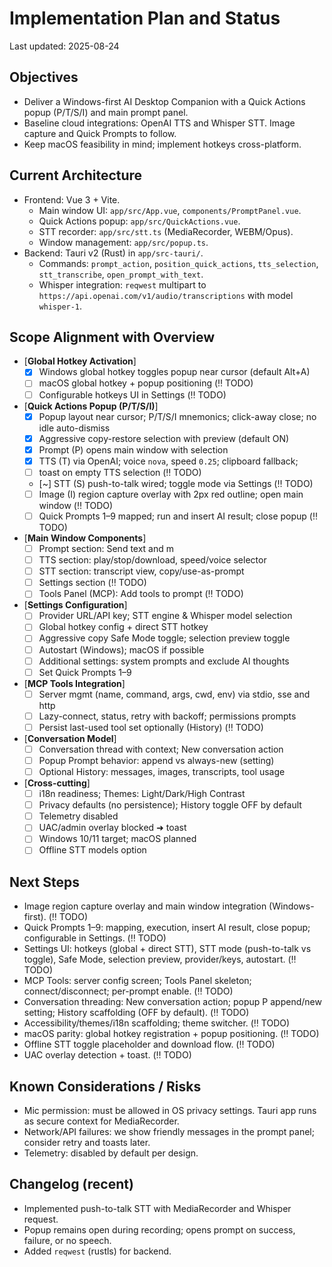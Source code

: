 # Implementation Plan and Status

Last updated: 2025-08-24

## Objectives
- Deliver a Windows-first AI Desktop Companion with a Quick Actions popup (P/T/S/I) and main prompt panel.
- Baseline cloud integrations: OpenAI TTS and Whisper STT. Image capture and Quick Prompts to follow.
- Keep macOS feasibility in mind; implement hotkeys cross-platform.
## Current Architecture
- Frontend: Vue 3 + Vite.
  - Main window UI: `app/src/App.vue`, `components/PromptPanel.vue`.
  - Quick Actions popup: `app/src/QuickActions.vue`.
  - STT recorder: `app/src/stt.ts` (MediaRecorder, WEBM/Opus).
  - Window management: `app/src/popup.ts`.
- Backend: Tauri v2 (Rust) in `app/src-tauri/`.
  - Commands: `prompt_action`, `position_quick_actions`, `tts_selection`, `stt_transcribe`, `open_prompt_with_text`.
  - Whisper integration: `reqwest` multipart to `https://api.openai.com/v1/audio/transcriptions` with model `whisper-1`.

## Scope Alignment with Overview

- [__Global Hotkey Activation__]
  - [x] Windows global hotkey toggles popup near cursor (default Alt+A)
  - [ ] macOS global hotkey + popup positioning (‼️ TODO)
  - [ ] Configurable hotkeys UI in Settings (‼️ TODO)

- [__Quick Actions Popup (P/T/S/I)__]
  - [x] Popup layout near cursor; P/T/S/I mnemonics; click-away close; no idle auto-dismiss
  - [x] Aggressive copy-restore selection with preview (default ON)
  - [x] Prompt (P) opens main window with selection
  - [x] TTS (T) via OpenAI; voice `nova`, speed `0.25`; clipboard fallback; 
  - [ ] toast on empty TTS selection (‼️ TODO)
  - [~] STT (S) push-to-talk wired; toggle mode via Settings (‼️ TODO)
  - [ ] Image (I) region capture overlay with 2px red outline; open main window (‼️ TODO)
  - [ ] Quick Prompts 1–9 mapped; run and insert AI result; close popup (‼️ TODO)

- [__Main Window Components__]
  - [ ] Prompt section: Send text and m
  - [ ] TTS section: play/stop/download, speed/voice selector
  - [ ] STT section: transcript view, copy/use-as-prompt
  - [ ] Settings section (‼️ TODO)
  - [ ] Tools Panel (MCP): Add tools to prompt (‼️ TODO)

- [__Settings Configuration__]
  - [ ] Provider URL/API key; STT engine & Whisper model selection
  - [ ] Global hotkey config + direct STT hotkey
  - [ ] Aggressive copy Safe Mode toggle; selection preview toggle
  - [ ] Autostart (Windows); macOS if possible
  - [ ] Additional settings: system prompts and exclude AI thoughts
  - [ ] Set Quick Prompts 1–9

- [__MCP Tools Integration__]
  - [ ] Server mgmt (name, command, args, cwd, env) via stdio, sse and http
  - [ ] Lazy-connect, status, retry with backoff; permissions prompts
  - [ ] Persist last-used tool set optionally (History) (‼️ TODO)

- [__Conversation Model__]
  - [ ] Conversation thread with context; New conversation action
  - [ ] Popup Prompt behavior: append vs always-new (setting)
  - [ ] Optional History: messages, images, transcripts, tool usage

- [__Cross-cutting__]
  - [ ] i18n readiness; Themes: Light/Dark/High Contrast
  - [ ] Privacy defaults (no persistence); History toggle OFF by default
  - [ ] Telemetry disabled
  - [ ] UAC/admin overlay blocked ➜ toast
  - [ ] Windows 10/11 target; macOS planned
  - [ ] Offline STT models option

## Next Steps
 - Image region capture overlay and main window integration (Windows-first). (‼️ TODO)
 - Quick Prompts 1–9: mapping, execution, insert AI result, close popup; configurable in Settings. (‼️ TODO)
 - Settings UI: hotkeys (global + direct STT), STT mode (push-to-talk vs toggle), Safe Mode, selection preview, provider/keys, autostart. (‼️ TODO)
 - MCP Tools: server config screen; Tools Panel skeleton; connect/disconnect; per-prompt enable. (‼️ TODO)
 - Conversation threading: New conversation action; popup P append/new setting; History scaffolding (OFF by default). (‼️ TODO)
 - Accessibility/themes/i18n scaffolding; theme switcher. (‼️ TODO)
 - macOS parity: global hotkey registration + popup positioning. (‼️ TODO)
 - Offline STT toggle placeholder and download flow. (‼️ TODO)
 - UAC overlay detection + toast. (‼️ TODO)

## Known Considerations / Risks
- Mic permission: must be allowed in OS privacy settings. Tauri app runs as secure context for MediaRecorder.
- Network/API failures: we show friendly messages in the prompt panel; consider retry and toasts later.
- Telemetry: disabled by default per design.
## Changelog (recent)
- Implemented push-to-talk STT with MediaRecorder and Whisper request.
- Popup remains open during recording; opens prompt on success, failure, or no speech.
- Added `reqwest` (rustls) for backend.
